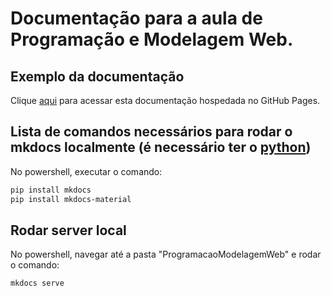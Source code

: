 # Documentação para a aula de Programação e Modelagem Web.

## Exemplo da documentação

Clique [aqui](https://kevingalarza6.github.io/ProgramacaoModelagemWeb/) para acessar esta documentação hospedada no GitHub Pages.

## Lista de comandos necessários para rodar o mkdocs localmente (é necessário ter o [python](https://www.python.org/downloads/))

No powershell, executar o comando:

```sh
pip install mkdocs
pip install mkdocs-material
```

## Rodar server local

No powershell, navegar até a pasta "ProgramacaoModelagemWeb" e rodar o comando:

```sh
mkdocs serve
```